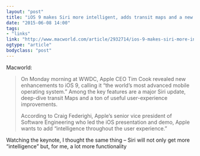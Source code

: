 ```yaml
---
layout: "post"
title: "iOS 9 makes Siri more intelligent, adds transit maps and a new News app"
date: "2015-06-08 14:00"
tags: 
- "links"
link: "http://www.macworld.com/article/2932714/ios-9-makes-siri-more-intelligent-adds-transit-maps-and-a-new-news-app.html"
ogtype: "article"
bodyclass: "post"
---
```


Macworld:

> On Monday morning at WWDC, Apple CEO Tim Cook revealed new enhancements to iOS 9, calling it “the world’s most advanced mobile operating system.” Among the key features are a major Siri update, deep-dive transit Maps and a ton of useful user-experience improvements.
> 
> According to Craig Federighi, Apple’s senior vice president of Software Engineering who led the iOS presentation and demo, Apple wants to add “intelligence throughout the user experience.”

Watching the keynote, I thought the same thing – Siri will not only get more “intelligence” but, for me, a lot more functionality